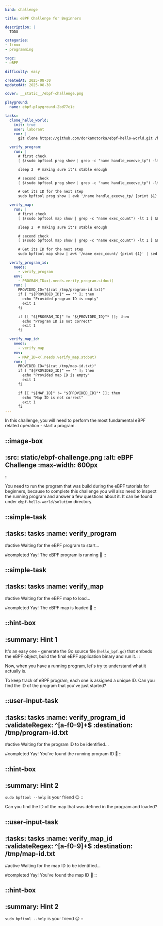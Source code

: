 ```yaml
---
kind: challenge

title: eBPF Challenge for Beginners

description: |
  TODO

categories:
- linux
- programming

tagz:
- eBPF

difficulty: easy

createdAt: 2025-08-30
updatedAt: 2025-08-30

cover: __static__/ebpf-challenge.png

playground:
  name: ebpf-playground-2bd77c1c

tasks:
  clone_hello_world:
    init: true
    user: laborant
    run: |
      git clone https://github.com/dorkamotorka/ebpf-hello-world.git /home/laborant/ebpf-hello-world

  verify_program:
    run: |
      # first check
      [ $(sudo bpftool prog show | grep -c "name handle_execve_tp") -lt 1 ] && echo "No running eBPF programs" && exit 1

      sleep 2  # making sure it's stable enough

      # second check
      [ $(sudo bpftool prog show | grep -c "name handle_execve_tp") -lt 1 ] && echo "No running eBPF programs" && exit 1

      # Get its ID for the next step
      sudo bpftool prog show | awk '/name handle_execve_tp/ {print $1}' | sed 's/://'

  verify_map:
    run: |
      # first check
      [ $(sudo bpftool map show | grep -c "name exec_count") -lt 1 ] && echo "No loaded eBPF maps" && exit 1

      sleep 2  # making sure it's stable enough

      # second check
      [ $(sudo bpftool map show | grep -c "name exec_count") -lt 1 ] && echo "No loaded eBPF maps" && exit 1

      # Get its ID for the next step
      sudo bpftool map show | awk '/name exec_count/ {print $1}' | sed 's/://'

  verify_program_id:
    needs:
      - verify_program
    env:
      - PROGRAM_ID=x(.needs.verify_program.stdout)
    run: |
      PROVIDED_ID="$(cat /tmp/program-id.txt)"
      if [ "${PROVIDED_ID}" == "" ]; then
        echo "Provided program ID is empty"
        exit 1
      fi

      if [[ "${PROGRAM_ID}" != "${PROVIDED_ID}"* ]]; then
        echo "Program ID is not correct"
        exit 1
      fi

  verify_map_id:
    needs:
      - verify_map
    env:
      - MAP_ID=x(.needs.verify_map.stdout)
    run: |
      PROVIDED_ID="$(cat /tmp/map-id.txt)"
      if [ "${PROVIDED_ID}" == "" ]; then
        echo "Provided map ID is empty"
        exit 1
      fi

      if [[ "${MAP_ID}" != "${PROVIDED_ID}"* ]]; then
        echo "Map ID is not correct"
        exit 1
      fi
---
```


In this challenge, you will need to perform the most fundamental eBPF related operation - start a program.

::image-box
---
:src: __static__/ebpf-challenge.png
:alt: eBPF Challenge
:max-width: 600px
---
::

You need to run the program that was build during the eBPF tutorials for beginners, because to complete this challenge you will also need to inspect the running program and answer a few questions about it.
It can be found under `ebpf-hello-world/solution` directory.

::simple-task
---
:tasks: tasks
:name: verify_program
---
#active
Waiting for the eBPF program to start...

#completed
Yay! The eBPF program is running 🎉
::

::simple-task
---
:tasks: tasks
:name: verify_map
---
#active
Waiting for the eBPF map to load...

#completed
Yay! The eBPF map is loaded 🎉
::

::hint-box
---
:summary: Hint 1
---

It's an easy one - generate the Go source file (`hello_bpf.go`) that embeds the eBPF object, build the final eBPF application binary and run it.
::


Now, when you have a running program, let's try to understand what it actually is.

To keep track of eBPF program, each one is assigned a unique ID. Can you find the ID of the program that you've just started?

::user-input-task
---
:tasks: tasks
:name: verify_program_id
:validateRegex: ^[a-f0-9]+$
:destination: /tmp/program-id.txt
---
#active
Waiting for the program ID to be identified...

#completed
Yay! You've found the running program ID 🎉
::

::hint-box
---
:summary: Hint 2
---

`sudo bpftool --help` is your friend 😉
::

Can you find the ID of the map that was defined in the program and loaded?

::user-input-task
---
:tasks: tasks
:name: verify_map_id
:validateRegex: ^[a-f0-9]+$
:destination: /tmp/map-id.txt
---
#active
Waiting for the map ID to be identified...

#completed
Yay! You've found the map ID 🎉
::

::hint-box
---
:summary: Hint 2
---

`sudo bpftool --help` is your friend 😉
::